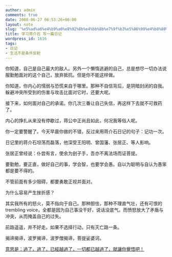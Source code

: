 ```yaml
---
author: admin
comments: true
date: 2008-06-27 06:53:26+00:00
layout: note
slug: '%e5%ad%a6%e4%b9%a0%e8%92%8b%e4%bb%8b%e7%9f%b3%e5%86%99%e4%b8%80%e7%af%87%e6%97%a5%e8%ae%b0'
title: 学习蒋介石 写一篇日记
wordpress_id: 1616
tags:
- 日记
- 生活不是条件反射
---
```


你知道，自己是自己最大的敌人。另外一个懒惰逃避的自己，总是想尽一切办法说服勤勉面对的这个自己，放弃抵抗。但是你不能这样做。

你知道，你内心的懦弱与恐慌来自于哪里。那种不自信背后，是阴暗封闭的自我。躲避冲突所受到的伤害与攻击比面对它时，还要大呢。

接下来，如何面对自己的承诺。你几次三番让自己失信，再这样下去就不可救药了。

内心的挣扎从来没有停歇过，蒋公中正尚且如此，何况我等俗人呢。

你一定要警醒了。今天早晨你做的不错，反过来用蒋介石日记的句子：记功一次。

日记里的蒋介石坦荡而磊落，他深受王阳明、曾国藩、张居正、等人影响。

张居正曾经说：仆尝有言，使余为刽子手，吾亦不离法场而证菩提。

要勤勉，要正直，做好自己的事，学会智，也要学会愚。自以为聪明与自认为愚笨都是要不得的。

不管前面有多少阻碍，都要勇敢正视并面对。

为什么容易产生挫折感？

其实我所有的怒火，莫不指向于自己。那种胆怯，那种不理直气壮，还有可恨的trembling voice，全都是因为自己事没干好，说话没底气。而愤怒放大了矛盾与冲突，从而掩盖自己的过失。

前路遥遥，并不好走。如果不选择行动，只有灭亡路一条。

揭谛揭谛，波罗揭谛，波罗僧揭谛，菩提娑婆诃。

[意思是：過了，過了，已經越過了，一切都已越過了，就讓你覺悟吧！](http://daimones.blogspot.com/2008/06/blog-post_27.html)
